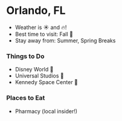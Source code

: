 # Orlando, FL 
- Weather is ☀️ and 🔥!
- Best time to visit: Fall 🍃 
- Stay away from: Summer, Spring Breaks

### Things to Do
- Disney World 🎠 
- Universal Studios 🎢 
- Kennedy Space Center 🚀 

### Places to Eat
- Pharmacy (local insider!)
